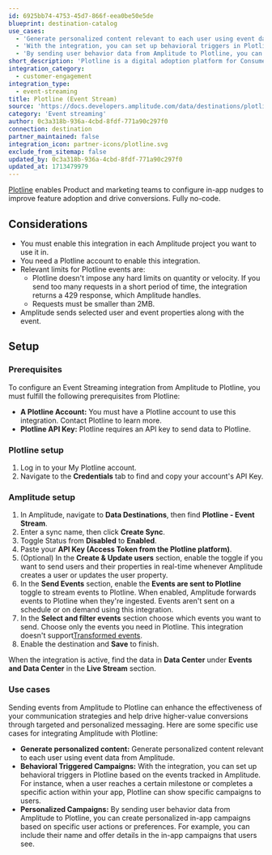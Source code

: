 ```yaml
---
id: 6925bb74-4753-45d7-866f-eea0be50e5de
blueprint: destination-catalog
use_cases:
  - 'Generate personalized content relevant to each user using event data from Amplitude.'
  - 'With the integration, you can set up behavioral triggers in Plotline based on the events tracked in Amplitude. For instance, when a user reaches a certain milestone or completes a specific action within your app, Plotline can show specific campaigns to users.'
  - 'By sending user behavior data from Amplitude to Plotline, you can create personalized in-app campaigns based on specific user actions or preferences. For example, you can include their name and offer details in the in-app campaigns that users see.'
short_description: 'Plotline is a digital adoption platform for Consumer Tech companies'
integration_category:
  - customer-engagement
integration_type:
  - event-streaming
title: Plotline (Event Stream)
source: 'https://docs.developers.amplitude.com/data/destinations/plotline'
category: 'Event streaming'
author: 0c3a318b-936a-4cbd-8fdf-771a90c297f0
connection: destination
partner_maintained: false
integration_icon: partner-icons/plotline.svg
exclude_from_sitemap: false
updated_by: 0c3a318b-936a-4cbd-8fdf-771a90c297f0
updated_at: 1713479979
---
```

[Plotline](https://www.plotline.so/) enables Product and marketing teams to configure in-app nudges to improve feature adoption and drive conversions. Fully no-code.

## Considerations

- You must enable this integration in each Amplitude project you want to use it in.
- You need a Plotline account to enable this integration.
- Relevant limits for Plotline events are:
    - Plotline doesn't impose any hard limits on quantity or velocity. If you send too many requests in a short period of time, the integration returns a 429 response, which Amplitude handles. 
    - Requests must be smaller than 2MB.
- Amplitude sends selected user and event properties along with the event.

## Setup

### Prerequisites

To configure an Event Streaming integration from Amplitude to Plotline, you must fulfill the following prerequisites from Plotline:

- **A Plotline Account:** You must have a Plotline account to use this integration. Contact Plotline to learn more.
- **Plotline API Key:** Plotline requires an API key to send data to Plotline.

### Plotline setup

1. Log in to your My Plotline account.
2. Navigate to the **Credentials** tab to find and copy your account's API Key.

### Amplitude setup

1. In Amplitude, navigate to **Data Destinations**, then find **Plotline - Event Stream**.
2. Enter a sync name, then click **Create Sync**.
3. Toggle Status from **Disabled** to **Enabled**.
4. Paste your **API Key (Access Token from the Plotline platform)**.
5. (Optional) In the **Create & Update users** section, enable the toggle if you want to send users and their properties in real-time whenever Amplitude creates a user or updates the user property.
6. In the **Send Events** section, enable the **Events are sent to Plotline** toggle to stream events to Plotline. When enabled, Amplitude forwards events to Plotline when they're ingested. Events aren't sent on a schedule or on demand using this integration.
7. In the **Select and filter events** section choose which events you want to send. Choose only the events you need in Plotline. This integration doesn't support[Transformed events](https://www.google.com/url?q=https://help.amplitude.com/hc/en-us/articles/5913315221915-Transformations-Retroactively-modify-your-event-data-structure%23:~:text%3DAmplitude%2520Data%27s%2520transformations%2520feature%2520allows,them%2520to%2520all%2520historical%2520data.&sa=D&source=docs&ust=1692341974637179&usg=AOvVaw1BdAYfjzWTy1y9u94STUaQ).
8. Enable the destination and **Save** to finish.

When the integration is active, find the data in **Data Center** under **Events and Data Center** in the **Live Stream** section. 

### Use cases

Sending events from Amplitude to Plotline can enhance the effectiveness of your communication strategies and help drive higher-value conversions through targeted and personalized messaging. Here are some specific use cases for integrating Amplitude with Plotline:

- **Generate personalized content:** Generate personalized content relevant to each user using event data from Amplitude.
- **Behavioral Triggered Campaigns:** With the integration, you can set up behavioral triggers in Plotline based on the events tracked in Amplitude. For instance, when a user reaches a certain milestone or completes a specific action within your app, Plotline can show specific campaigns to users.
- **Personalized Campaigns:** By sending user behavior data from Amplitude to Plotline, you can create personalized in-app campaigns based on specific user actions or preferences. For example, you can include their name and offer details in the in-app campaigns that users see.
